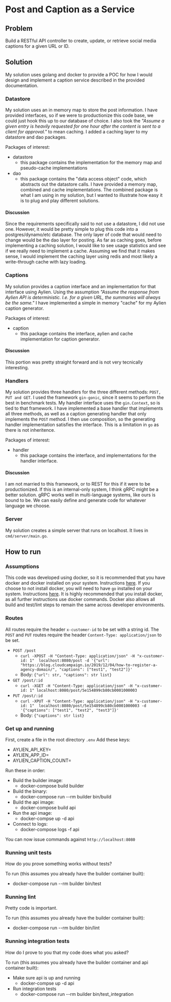 # Post and Caption as a Service

## Problem
Build a RESTful API controller to create, update, or retrieve social media captions for a given URL or ID.

## Solution
My solution uses golang and docker to provide a POC for how I would design and implement a caption service described in the provided documentation. 

### Datastore
My solution uses an in memory map to store the post information. I have provided interfaces, so if we were to productionize this code base, we could just hook this up to our database of choice. I also took the *"Assume a given entry is heavily requested for one hour after the content is sent to a client for approval."* to mean caching. I added a caching layer to my datastore and dao packages. 

Packages of interest:

- datastore
  - this package contains the implementation for the memory map and pseudo-cache implementations
- dao
  - this package contains the "data access object" code, which abstracts out the datastore calls. I have provided a memory map, combined and cache implementations. The combined package is what I am using in my solution, but I wanted to illustrate how easy it is to plug and play different solutions.

#### Discussion
Since the requirements specifically said to not use a datastore, I did not use one. However, it would be pretty simple to plug this code into a postgres/dynamo/etc database. The only layer of code that would need to change would be the dao layer for posting. As far as caching goes, before implementing a caching solution, I would like to see usage statistics and see if we really need to implement a cache. Assuming we find that it makes sense, I would implement the caching layer using redis and most likely a write-through cache with lazy loading. 

### Captions
My solution provides a caption interface and an implementation for that interface using Aylien. Using the assumption *"Assume the response from Aylien API is deterministic. I.e. for a given URL, the summaries will always be the same."* I have implemented a simple in memory "cache" for my Aylien caption generator.

Packages of interest:

- caption
  - this package contains the interface, aylien and cache implementation for caption generator.

#### Discussion
This portion was pretty straight forward and is not very tecnically interesting.

### Handlers
My solution provides three handlers for the three different methods: `POST, PUT and GET`. I used the framework `gin-gonic`, since it seems to perform the best in benchmark tests. My handler interface uses the `gin.Context`, so is tied to that framework. I have implemented a base handler that implements all three methods, as well as a caption generating handler that only implements the `POST` method. I then use composition, so the generating handler implementation satisfies the interface. This is a limitation in `go` as there is not inheritence.

Packages of interest:

- handler
  - this package contains the interface, and implementations for the handler interface.

#### Discussion
I am not married to this framework, or to REST for this if it were to be productionized. If this is an internal-only system, I think gRPC might be a better solution. gRPC works well in multi-language systems, like ours is bound to be. We can easily define and generate code for whatever language we choose.

### Server
My solution creates a simple server that runs on localhost. It lives in `cmd/server/main.go`.

## How to run
### Assumptions
This code was developed using docker, so it is recommended that you have docker and docker installed on your system. Instructions [here](https://docs.docker.com/docker-for-mac/install/). If you choose to not install docker, you will need to have `go` installed on your system. Instructions [here](https://golang.org/doc/install). It is highly recommended that you install docker, as all further instructions use docker commands. Docker also allows all build and test/lint steps to remain the same across developer environments.

### Routes
All routes require the header `x-customer-id` to be set with a string id. The `POST` and `PUT` routes require the header `Content-Type: application/json` to be set.

- `POST /post`
	-  `curl -XPOST -H "Content-Type: application/json" -H "x-customer-id: 1"  localhost:8080/post -d '{"url": "https://blog.cloudcampaign.io/2019/12/04/how-to-register-a-agency-domain/", "captions": ["test1", "test2"]}'`
	-  Body: `{"url": str, "captions": str list}`
- `GET /post/:id`
	- `curl -XGET -H "Content-Type: application/json" -H "x-customer-id: 1" localhost:8080/post/5e154899cb80cb0001000003`
- `PUT /post/:id`
	- `curl -XPUT -H "Content-Type: application/json" -H "x-customer-id: 1"  localhost:8080/post/5e154899cb80cb0001000003 -d '{"captions": ["test1", "test2", "test3"]}'`
	- Body: `{"captions": str list}`  	   

### Get up and running

First, create a file in the root directory `.env`
Add these keys:

- AYLIEN_API_KEY=
- AYLIEN_APP_ID=
- AYLIEN_CAPTION_COUNT=

Run these in order:

- Build the builder image:
  - docker-compose build builder
- Build the binary:
	- docker-compose run --rm builder bin/build
- Build the api image:
	- docker-compose build api
- Run the api image:
	- docker-compse up -d api
- Connect to logs:
	- docker-compose logs -f api

You can now issue commands against `http://localhost:8080` 

### Running unit tests
How do you prove something works without tests?

To run (this assumes you already have the builder container built):

- docker-compose run --rm builder bin/test

### Running lint
Pretty code is important.

To run (this assumes you already have the builder container built):

- docker-compose run --rm builder bin/lint

### Running integration tests
How do I prove to you that my code does what you asked?

To run (this assumes you already have the builder container and api container built):

- Make sure api is up and running
	-  docker-compse up -d api
- Run integration tests
	- docker-compose run --rm builder bin/test_integration